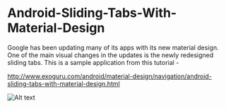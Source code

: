 # Android-Sliding-Tabs-With-Material-Design

Google has been updating many of its apps with its new material design. One of the main visual changes in the updates is the newly redesigned sliding tabs. This is a sample application from this tutorial - 

http://www.exoguru.com/android/material-design/navigation/android-sliding-tabs-with-material-design.html

![Alt text](/tabpic.png?raw=true "Sample App")
